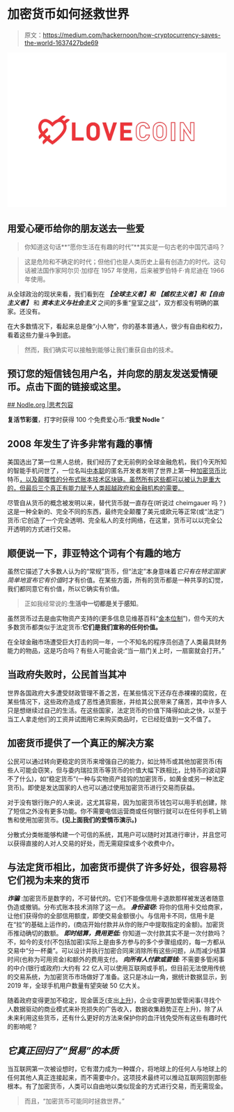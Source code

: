 # 加密货币如何拯救世界

> 原文：<https://medium.com/hackernoon/how-cryptocurrency-saves-the-world-1637427bde69>

![](img/4e2a0aa590994641c0398960902870c6.png)

## 用爱心硬币给你的朋友送去一些爱

> 你知道这句话**“愿你生活在有趣的时代”**其实是一句古老的中国咒语吗？

> 这是危险和不确定的时代；但他们也是人类历史上最有创造力的时代。这句话被法国作家阿尔贝·加缪在 1957 年使用，后来被罗伯特·F·肯尼迪在 1966 年使用。

从全球政治的现状来看，我们看到在 ***【全球主义者】和***
***【威权主义者】和【自由主义者】*** 和 ***资本主义与社会主义***
之间的多重“皇室之战”，双方都没有明确的赢家。还没有。

在大多数情况下，看起来总是像“小人物”，你的基本普通人，很少有自由和权力，看着这些力量斗争到底。

> 然而，我们确实可以接触到能够让我们重获自由的技术。

## 预订您的短信钱包用户名，并向您的朋友发送爱情硬币。点击下面的链接或这里。

[](http://www.nodle.org) [## Nodle.org |思考包容](http://www.nodle.org) 

**复活节彩蛋**，打字时获得 100 个免费爱心币:“**我爱 Nodle** ”

## 2008 年发生了许多非常有趣的事情

美国选出了第一位黑人总统，我们经历了史无前例的全球金融危机，我们今天所知的智能手机问世了，一位名叫[中本聪](https://en.wikipedia.org/wiki/Satoshi_Nakamoto)的匿名开发者发明了世界上第一种[加密货币](https://hackernoon.com/tagged/cryptocurrency)比特币[，以及颠覆性的分布式账本技术区块链。虽然所有这些都可以被认为是重大的，但最后三个真正有能力赋予人类超越政府和金融机构的需要。](https://hackernoon.com/tagged/bitcoin)

尽管自从货币的概念被发明以来，替代货币就一直存在(听说过 cheimgauer 吗？)这是一种全新的、完全不同的东西，最终完全颠覆了美元或欧元等正常(或“法定”)货币:它创造了一个完全透明、完全私人的支付网络，在这里，货币可以以完全公开透明的方式进行交易。

## 顺便说一下，菲亚特这个词有个有趣的地方

虽然它描述了大多数人认为的“常规”货币，但“法定”本身意味着*它只有在特定国家简单地宣布它有价值*时才有价值。在某些方面，所有的货币都是一种共享的幻觉，我们都同意它有价值，所以它确实有价值。

> 正如我经常说的:**生活中一切都是关于感知**。

虽然货币过去是由实物资产支持的(更多信息见维基百科“[金本位制](https://en.wikipedia.org/wiki/Gold_standard)”)，但今天的大多数货币都类似于法定货币:**它们是我们宣称的任何价值。**

在全球金融市场遭受巨大打击的同一年，一个不知名的程序员创造了人类最具财务能力的物品，这是巧合吗？有些人可能会说:“当一扇门关上时，一扇窗就会打开。”

## 当政府失败时，公民首当其冲

世界各国政府大多遭受财政管理不善之苦，在某些情况下还存在赤裸裸的腐败，在某些情况下，这些政府造成了恶性通货膨胀，并给其公民带来了痛苦，其中许多人只是想继续过自己的生活。在这些国家，法定货币的价值下降得如此之快，以至于当工人拿走他们的工资并试图用它来购买商品时，它已经贬值到一文不值了。

## 加密货币提供了一个真正的解决方案

公民可以通过转向更稳定的货币来增强自己的能力，如比特币或其他加密货币(有些人可能会窃笑，但与委内瑞拉货币等货币的价值大幅下跌相比，比特币的波动算不了什么)，如“稳定货币”(一种与实物资产挂钩的加密货币，如黄金或另一种法定货币)。即使是发达国家的人也可以通过使用加密货币进行交易而获益。

对于没有银行账户的人来说，这尤其容易，因为加密货币钱包可以用手机创建，除了短信之外没有更多功能。你不需要电信运营商或任何银行就可以在任何手机上销售和使用加密货币。**(见上面我们的爱情币演示。)**

分散式分类帐能够构建一个可信的系统，其用户可以随时对其进行审计，并且您可以获得直接的人对人交易的好处，而无需窥探或多个收费中介。

## 与法定货币相比，加密货币提供了许多好处，很容易将它们视为未来的货币

***诈骗*** :加密货币是数字的，不可替代的。它们不能像信用卡退款那样被发送者随意伪造或撤销。分布式账本技术消除了这一点。
***身份盗窃:*** 将你的信用卡交给商家，让他们获得你的全部信用额度，即使交易金额很小。与信用卡不同，信用卡是在“拉”的基础上运作的，(商店开始付款并从你的账户中提取指定的金额)。加密货币推动确切的数额。
***即时结算，费用更低:*** 你知道一次付款其实不是一次付款吗？不，如今的支付(不包括加密)实际上是由多方参与的多个步骤组成的，每一方都从交易中“分一杯羹”。可以设计并执行加密合同来消除所有这些问题，从而减少结算时间(也称为可用资金)和额外的费用支付。
***向所有人付款或要钱:*** 不需要多管闲事的中介(银行或政府):大约有 22 亿人可以使用互联网或手机，但目前无法使用传统的交易系统，为加密货币市场做好了准备。这只是冰山一角，据统计数据显示，到 2019 年，全球手机用户数量有望突破 50 亿大关。

随着政府变得更加不稳定，现金匮乏(支出[上升](https://www.usgovernmentspending.com/total_spending_chart))，企业变得更加爱管闲事(寻找个人数据驱动的商业模式来补充损失的广告收入，数据收集趋势正在上升)，除了从未来利用这些货币，还有什么更好的方法来保护你的血汗钱免受所有这些有趣时代的影响呢？

## ***它真正回归了“贸易”的本质***

当互联网第一次被设想时，它有潜力成为一种媒介，将地球上的任何人与地球上的任何其他人真正连接起来，而不需要中介。这项技术最终可以推动互联网回到那些根本。有了加密货币，人类可以自由地以类似现金的方式进行交易，而无需现金。

> 而且，“加密货币可能同时拯救世界。”